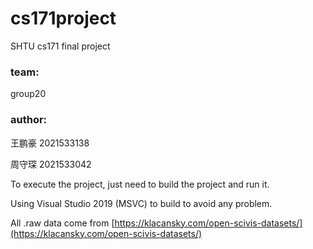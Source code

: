 # cs171project
SHTU cs171 final project

### team:

group20

### author:

王鹏豪 2021533138

周守琛 2021533042



To execute the project, just need to build the project and run it.

Using Visual Studio 2019 (MSVC) to build to avoid any problem. 

All .raw data come from [https://klacansky.com/open-scivis-datasets/](https://klacansky.com/open-scivis-datasets/)